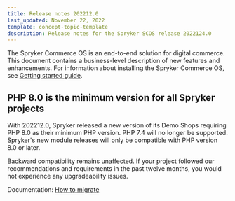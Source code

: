 ```yaml
---
title: Release notes 202212.0
last_updated: November 22, 2022
template: concept-topic-template
description: Release notes for the Spryker SCOS release 2022124.0
---
```


The Spryker Commerce OS is an end-to-end solution for digital commerce. This document contains a business-level description of new features and enhancements.
For information about installing the Spryker Commerce OS, see [Getting started guide](https://documentation.spryker.com/docs/dev-getting-started).

## PHP 8.0 is the minimum version for all Spryker projects
With 202212.0, Spryker released a new version of its Demo Shops requiring PHP 8.0 as their minimum PHP version. PHP 7.4 will no longer be supported. Spryker's new module releases will only be compatible with PHP version 8.0 or later. 

Backward compatibility remains unaffected. If your project followed our recommendations and requirements in the past twelve months, you would not experience any upgradeability issues.

Documentation:
[How to migrate](https://docs.spryker.com/docs/scos/user/intro-to-spryker/whats-new/php8-as-a-minimum-version-for-all-spryker-projects.html#migration-steps)
